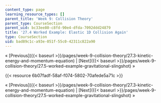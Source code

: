 ```yaml
---
content_type: page
learning_resource_types: []
parent_title: 'Week 9: Collision Theory'
parent_type: CourseSection
parent_uid: bc33ee80-c8fd-90e4-dfda-7092ddd24879
title: '27.4 Worked Example: Elastic 1D Collision Again'
type: CourseSection
uid: bad89c1c-a93e-051f-55c0-42311c822a90
---
```


« [Previous]({{< baseurl >}}/pages/week-9-collision-theory/27.3-kinetic-energy-and-momentum-equation) | [Next]({{< baseurl >}}/pages/week-9-collision-theory/27.5-worked-example-gravitational-slingshot) »

{{< resource 6b07fadf-58af-f074-5802-70afede5a71c >}}

« [Previous]({{< baseurl >}}/pages/week-9-collision-theory/27.3-kinetic-energy-and-momentum-equation) | [Next]({{< baseurl >}}/pages/week-9-collision-theory/27.5-worked-example-gravitational-slingshot) »